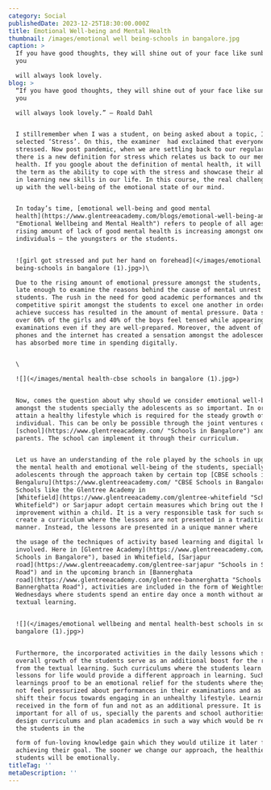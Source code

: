 ```yaml
---
category: Social
publishedDate: 2023-12-25T18:30:00.000Z
title: Emotional Well-being and Mental Health
thumbnail: /images/emotional well being-schools in bangalore.jpg
caption: >
  If you have good thoughts, they will shine out of your face like sunbeams, and
  you

  will always look lovely.
blog: >
  “If you have good thoughts, they will shine out of your face like sunbeams and
  you

  will always look lovely.” – Roald Dahl


  I stillremember when I was a student, on being asked about a topic, I had
  selected ‘Stress’. On this, the examiner  had exclaimed that everyone is
  stressed. Now post pandemic, when we are settling back to our regular life,
  there is a new definition for stress which relates us back to our mental
  health. If you google about the definition of mental health, it will define
  the term as the ability to cope with the stress and showcase their abilities
  in learning new skills in our life. In this course, the real challenge comes
  up with the well-being of the emotional state of our mind.


  In today’s time, [emotional well-being and good mental
  health](https://www.glentreeacademy.com/blogs/emotional-well-being-and-mental-health
  "Emotional Wellbeing and Mental Health") refers to people of all ages. But the
  rising amount of lack of good mental health is increasing amongst one group of
  individuals – the youngsters or the students.


  ![girl got stressed and put her hand on forehead](</images/emotional well
  being-schools in bangalore (1).jpg>)\

  Due to the rising amount of emotional pressure amongst the students, it is not
  late enough to examine the reasons behind the cause of mental unrest among the
  students. The rush in the need for good academic performances and the
  competitive spirit amongst the students to excel one another in order to
  achieve success has resulted in the amount of mental pressure. Data says that
  over 60% of the girls and 40% of the boys feel tensed while appearing for
  examinations even if they are well-prepared. Moreover, the advent of mobile
  phones and the internet has created a sensation amongst the adolescents. This
  has absorbed more time in spending digitally.


  \

  ![](</images/mental health-cbse schools in bangalore (1).jpg>)


  Now, comes the question about why should we consider emotional well-being
  amongst the students specially the adolescents as so important. In order to
  attain a healthy lifestyle which is required for the steady growth of the
  individual. This can be only be possible through the joint ventures of the
  [school](https://www.glentreeacademy.com/ "Schools in Bangalore") and the
  parents. The school can implement it through their curriculum.


  Let us have an understanding of the role played by the schools in upgrading
  the mental health and emotional well-being of the students, specially the
  adolescents through the approach taken by certain top [CBSE schools in
  Bengaluru](https://www.glentreeacademy.com/ "CBSE Schools in Bangalore").
  Schools like the Glentree Academy in
  [Whitefield](https://www.glentreeacademy.com/glentree-whitefield "Schools in
  Whitefield") or Sarjapur adopt certain measures which bring out the holistic
  improvement within a child. It is a very responsible task for such schools to
  create a curriculum where the lessons are not presented in a traditional
  manner. Instead, the lessons are presented in a unique manner where

  the usage of the techniques of activity based learning and digital learning is
  involved. Here in [Glentree Academy](https://www.glentreeacademy.com/ "Best
  Schools in Bangalore"), based in Whitefield, [Sarjapur
  road](https://www.glentreeacademy.com/glentree-sarjapur "Schools in Sarjapur
  Road") and in the upcoming branch in [Bannerghata
  road](https://www.glentreeacademy.com/glentree-bannerghatta "Schools in
  Bannerghatta Road"), activities are included in the form of Weightless
  Wednesdays where students spend an entire day once a month without any form
  textual learning.


  ![](</images/emotional wellbeing and mental health-best schools in south
  bangalore (1).jpg>)


  Furthermore, the incorporated activities in the daily lessons which serve the
  overall growth of the students serve as an additional boost for the relief
  from the textual learning. Such curriculums where the students learn LFL –
  lessons for life would provide a different approach in learning. Such form of
  learnings proof to be an emotional relief for the students where they would
  not feel pressurized about performances in their examinations and as a result
  shift their focus towards engaging in an unhealthy lifestyle. Learning will be
  received in the form of fun and not as an additional pressure. It is very
  important for all of us, specially the parents and school authorities, to
  design curriculums and plan academics in such a way which would be received by
  the students in the

  form of fun-loving knowledge gain which they would utilize it later for
  achieving their goal. The sooner we change our approach, the healthier our
  students will be emotionally.
titleTag: ''
metaDescription: ''
---
```




